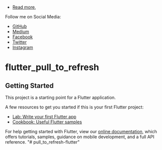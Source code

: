 
- [Read more](https://medium.com/@samuelbeebest/how-to-use-pull-to-refresh-in-flutter-d2a73df540df),

Follow me on Social Media:

- [GitHub](https://www.github.com/acctgen1)
- [Medium](https://medium.com/@samuelbeebest)
- [Facebook](https://www.facebook.com/acctgen1)
- [Twitter](https://www.twitter.com/acctgen1)
- [Instagram](https://www.instagram.com/acctgen1)


# flutter_pull_to_refresh

## Getting Started

This project is a starting point for a Flutter application.

A few resources to get you started if this is your first Flutter project:

- [Lab: Write your first Flutter app](https://flutter.dev/docs/get-started/codelab)
- [Cookbook: Useful Flutter samples](https://flutter.dev/docs/cookbook)

For help getting started with Flutter, view our
[online documentation](https://flutter.dev/docs), which offers tutorials,
samples, guidance on mobile development, and a full API reference.
"# pull_to_refresh-flutter" 
